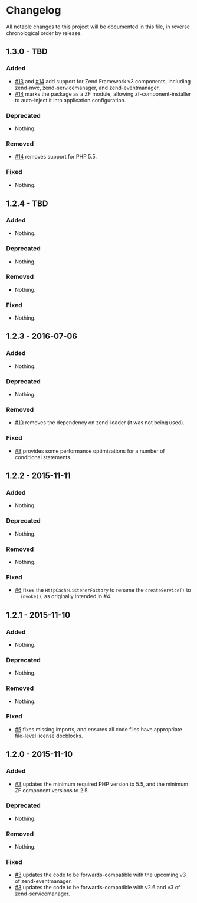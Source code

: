 # Changelog

All notable changes to this project will be documented in this file, in reverse chronological order by release.

## 1.3.0 - TBD

### Added

- [#13](https://github.com/zfcampus/zf-http-cache/pull/13) and
  [#14](https://github.com/zfcampus/zf-http-cache/pull/14) add support for Zend
  Framework v3 components, including zend-mvc, zend-servicemanager, and
  zend-eventmanager.
- [#14](https://github.com/zfcampus/zf-http-cache/pull/14) marks the package as
  a ZF module, allowing zf-component-installer to auto-inject it into
  application configuration.

### Deprecated

- Nothing.

### Removed

- [#14](https://github.com/zfcampus/zf-http-cache/pull/14) removes support for
  PHP 5.5.

### Fixed

- Nothing.

## 1.2.4 - TBD

### Added

- Nothing.

### Deprecated

- Nothing.

### Removed

- Nothing.

### Fixed

- Nothing.

## 1.2.3 - 2016-07-06

### Added

- Nothing.

### Deprecated

- Nothing.

### Removed

- [#10](https://github.com/zfcampus/zf-http-cache/pull/10) removes the
  dependency on zend-loader (it was not being used).

### Fixed

- [#8](https://github.com/zfcampus/zf-http-cache/pull/8) provides some
  performance optimizations for a number of conditional statements.

## 1.2.2 - 2015-11-11

### Added

- Nothing.

### Deprecated

- Nothing.

### Removed

- Nothing.

### Fixed

- [#6](https://github.com/zfcampus/zf-http-cache/pull/6) fixes the
  `HttpCacheListenerFactory` to rename the `createService()` to `__invoke()`,
  as originally intended in #4.

## 1.2.1 - 2015-11-10

### Added

- Nothing.

### Deprecated

- Nothing.

### Removed

- Nothing.

### Fixed

- [#5](https://github.com/zfcampus/zf-http-cache/pull/5) fixes missing imports,
  and ensures all code files have appropriate file-level license docblocks.

## 1.2.0 - 2015-11-10

### Added

- [#3](https://github.com/zfcampus/zf-http-cache/pull/3) updates the minimum
  required PHP version to 5.5, and the minimum ZF component versions to 2.5.

### Deprecated

- Nothing.

### Removed

- Nothing.

### Fixed

- [#3](https://github.com/zfcampus/zf-http-cache/pull/3) updates the code to
  be forwards-compatible with the upcoming v3 of zend-eventmanager.
- [#3](https://github.com/zfcampus/zf-http-cache/pull/3) updates the code to
  be forwards-compatible with v2.6 and v3 of zend-servicemanager.
